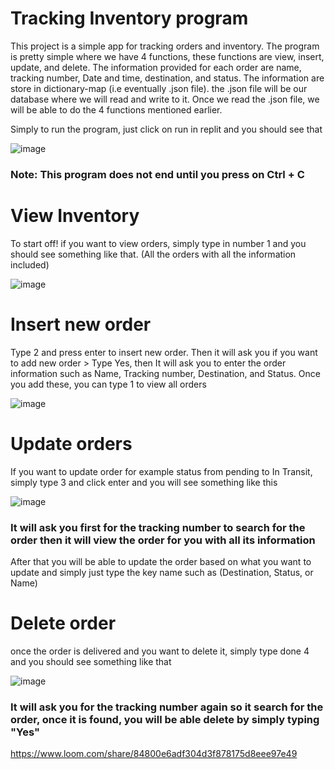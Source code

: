 # Tracking Inventory program


This project is a simple app for tracking orders and inventory. The program is pretty simple where we have 4 functions, these functions are view, insert, update,
and delete. The information provided for each order are name, tracking number, Date and time, destination, and status. The information are store in dictionary-map 
(i.e eventually .json file). the .json file will be our database where we will read and write to it. Once we read the .json file, we will be able to do the 4 functions
mentioned earlier.

Simply to run the program, just click on run in replit and you should see that


![image](https://user-images.githubusercontent.com/94146702/169750573-f29d5cb4-c5a3-4e81-93fb-81c995699d40.png)

### Note: This program does not end until you press on Ctrl + C

# View Inventory

To start off! if you want to view orders, simply type in number 1 and you should see something like that. (All the orders with all the information included)

![image](https://user-images.githubusercontent.com/94146702/169750366-f62369c6-401d-4fde-a182-1dc1586c0b90.png)

# Insert new order

Type 2 and press enter to insert new order. Then it will ask you if you want to add new order > Type Yes, then It will ask you to enter the order information such as
Name, Tracking number, Destination, and Status. Once you add these, you can type 1 to view all orders


![image](https://user-images.githubusercontent.com/94146702/169751764-422638c0-bdf1-45ca-b877-4d80387a2bbc.png)

# Update orders

If you want to update order for example status from pending to In Transit, simply type 3 and click enter and you will see something like this 

![image](https://user-images.githubusercontent.com/94146702/169752769-b40eb0f7-049f-4a0a-9e60-e25b93e5d95c.png)

### It will ask you first for the tracking number to search for the order then it will view the order for you with all its information

After that you will be able to update the order based on what you want to update and simply just type the key name such as (Destination, Status, or Name)

# Delete order

once the order is delivered and you want to delete it, simply type done 4 and you should see something like that 

![image](https://user-images.githubusercontent.com/94146702/169753190-fa8ce924-8117-405e-96f4-7a37548ec516.png)

### It will ask you for the tracking number again so it search for the order, once it is found, you will be able delete by simply typing "Yes"


https://www.loom.com/share/84800e6adf304d3f878175d8eee97e49

